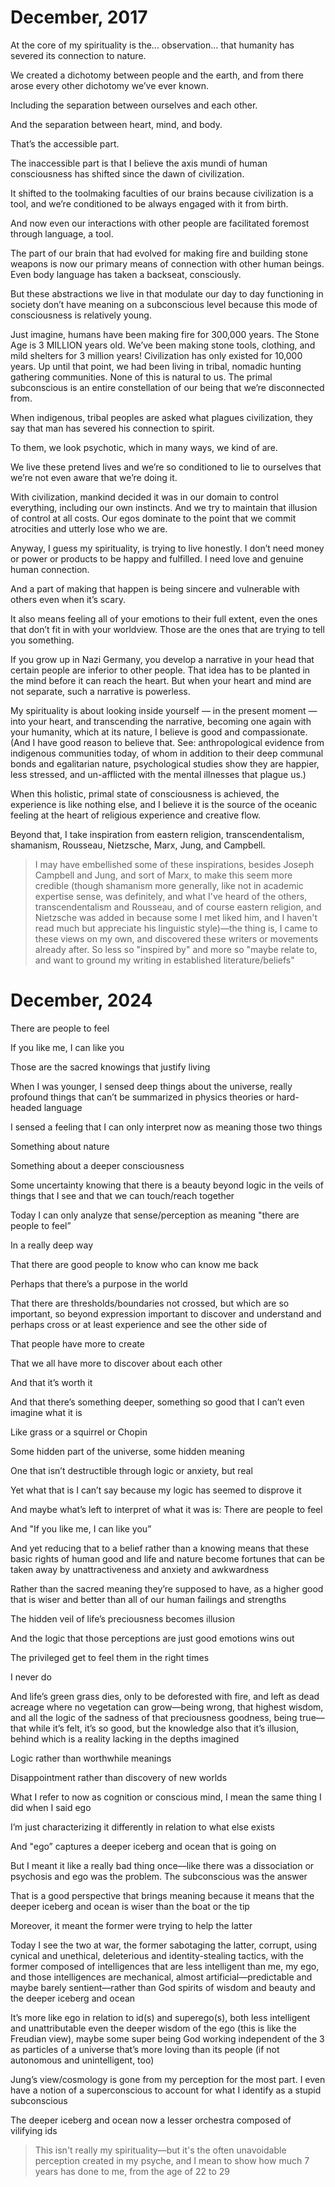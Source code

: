 # December, 2017 

At the core of my spirituality is the... observation... that humanity has severed its connection to nature.

We created a dichotomy between people and the earth, and from there arose every other dichotomy we’ve ever known.

Including the separation between ourselves and each other.

And the separation between heart, mind, and body.

That’s the accessible part.

The inaccessible part is that I believe the axis mundi of human consciousness has shifted since the dawn of civilization.

It shifted to the toolmaking faculties of our brains because civilization is a tool, and we’re conditioned to be always engaged with it from birth.

And now even our interactions with other people are facilitated foremost through language, a tool.

The part of our brain that had evolved for making fire and building stone weapons is now our primary means of connection with other human beings. Even body language has taken a backseat, consciously.

But these abstractions we live in that modulate our day to day functioning in society don’t have meaning on a subconscious level because this mode of consciousness is relatively young.

Just imagine, humans have been making fire for 300,000 years. The Stone Age is 3 MILLION years old. We’ve been making stone tools, clothing, and mild shelters for 3 million years! Civilization has only existed for 10,000 years. Up until that point, we had been living in tribal, nomadic hunting gathering communities. None of this is natural to us. The primal subconscious is an entire constellation of our being that we’re disconnected from.

When indigenous, tribal peoples are asked what plagues civilization, they say that man has severed his connection to spirit. 

To them, we look psychotic, which in many ways, we kind of are.

We live these pretend lives and we’re so conditioned to lie to ourselves that we’re not even aware that we’re doing it.

With civilization, mankind decided it was in our domain to control everything, including our own instincts. And we try to maintain that illusion of control at all costs. Our egos dominate to the point that we commit atrocities and utterly lose who we are. 

Anyway, I guess my spirituality, is trying to live honestly. I don’t need money or power or products to be happy and fulfilled. I need love and genuine human connection.

And a part of making that happen is being sincere and vulnerable with others even when it’s scary.

It also means feeling all of your emotions to their full extent, even the ones that don’t fit in with your worldview. Those are the ones that are trying to tell you something.

If you grow up in Nazi Germany, you develop a narrative in your head that certain people are inferior to other people. That idea has to be planted in the mind before it can reach the heart. But when your heart and mind are not separate, such a narrative is powerless.

My spirituality is about looking inside yourself — in the present moment — into your heart, and transcending the narrative, becoming one again with your humanity, which at its nature, I believe is good and compassionate. (And I have good reason to believe that. See: anthropological evidence from indigenous communities today, of whom in addition to their deep communal bonds and egalitarian nature, psychological studies show they are happier, less stressed, and un-afflicted with the mental illnesses that plague us.)

When this holistic, primal state of consciousness is achieved, the experience is like nothing else, and I believe it is the source of the oceanic feeling at the heart of religious experience and creative flow.

Beyond that, I take inspiration from eastern religion, transcendentalism, shamanism, Rousseau, Nietzsche, Marx, Jung, and Campbell.

> I may have embellished some of these inspirations, besides Joseph Campbell and Jung, and sort of Marx, to make this seem more credible (though shamanism more generally, like not in academic expertise sense, was definitely, and what I've heard of the others, transcendentalism and Rousseau, and of course eastern religion, and Nietzsche was added in because some I met liked him, and I haven't read much but appreciate his linguistic style)—the thing is, I came to these views on my own, and discovered these writers or movements already after. So less so "inspired by" and more so "maybe relate to, and want to ground my writing in established literature/beliefs"

# December, 2024

There are people to feel

If you like me, I can like you

Those are the sacred knowings that justify living 

When I was younger, I sensed deep things about the universe, really profound things that can’t be summarized in physics theories or hard-headed language

I sensed a feeling that I can only interpret now as meaning those two things

Something about nature

Something about a deeper consciousness 

Some uncertainty knowing that there is a beauty beyond logic in the veils of things that I see and that we can touch/reach together

Today I can only analyze that sense/perception as meaning "there are people to feel”

In a really deep way

That there are good people to know who can know me back

Perhaps that there’s a purpose in the world

That there are thresholds/boundaries not crossed, but which are so important, so beyond expression important to discover and understand and perhaps cross or at least experience and see the other side of

That people have more to create

That we all have more to discover about each other

And that it’s worth it

And that there’s something deeper, something so good that I can’t even imagine what it is

Like grass or a squirrel or Chopin

Some hidden part of the universe, some hidden meaning 

One that isn’t destructible through logic or anxiety, but real

Yet what that is I can’t say because my logic has seemed to disprove it

And maybe what’s left to interpret of what it was is: There are people to feel

And "If you like me, I can like you”

And yet reducing that to a belief rather than a knowing means that these basic rights of human good and life and nature become fortunes that can be taken away by unattractiveness and anxiety and awkwardness  

Rather than the sacred meaning they’re supposed to have, as a higher good that is wiser and better than all of our human failings and strengths

The hidden veil of life’s preciousness becomes illusion

And the logic that those perceptions are just good emotions wins out

The privileged get to feel them in the right times

I never do

And life’s green grass dies, only to be deforested with fire, and left as dead acreage where no vegetation can grow—being wrong, that highest wisdom, and all the logic of the sadness of that preciousness goodness, being true—that while it’s felt, it’s so good, but the knowledge also that it’s illusion, behind which is a reality lacking in the depths imagined 

Logic rather than worthwhile meanings

Disappointment rather than discovery of new worlds

What I refer to now as cognition or conscious mind, I mean the same thing I did when I said ego

I’m just characterizing it differently in relation to what else exists

And "ego” captures a deeper iceberg and ocean that is going on

But I meant it like a really bad thing once—like there was a dissociation or psychosis and ego was the problem. The subconscious was the answer

That is a good perspective that brings meaning because it means that the deeper iceberg and ocean is wiser than the boat or the tip

Moreover, it meant the former were trying to help the latter

Today I see the two at war, the former sabotaging the latter, corrupt, using cynical and unethical, deleterious and identity-stealing tactics, with the former composed of intelligences that are less intelligent than me, my ego, and those intelligences are mechanical, almost artificial—predictable and maybe barely sentient—rather than God spirits of wisdom and beauty and the deeper iceberg and ocean

It’s more like ego in relation to id(s) and superego(s), both less intelligent and unattributable even the deeper wisdom of the ego (this is like the Freudian view), maybe some super being God working independent of the 3 as particles of a universe that’s more loving than its people (if not autonomous and unintelligent, too)

Jung’s view/cosmology is gone from my perception for the most part. I even have a notion of a superconscious to account for what I identify as a stupid subconscious 

The deeper iceberg and ocean now a lesser orchestra composed of vilifying ids

> This isn't really my spirituality—but it's the often unavoidable perception created in my psyche, and I mean to show how much 7 years has done to me, from the age of 22 to 29
